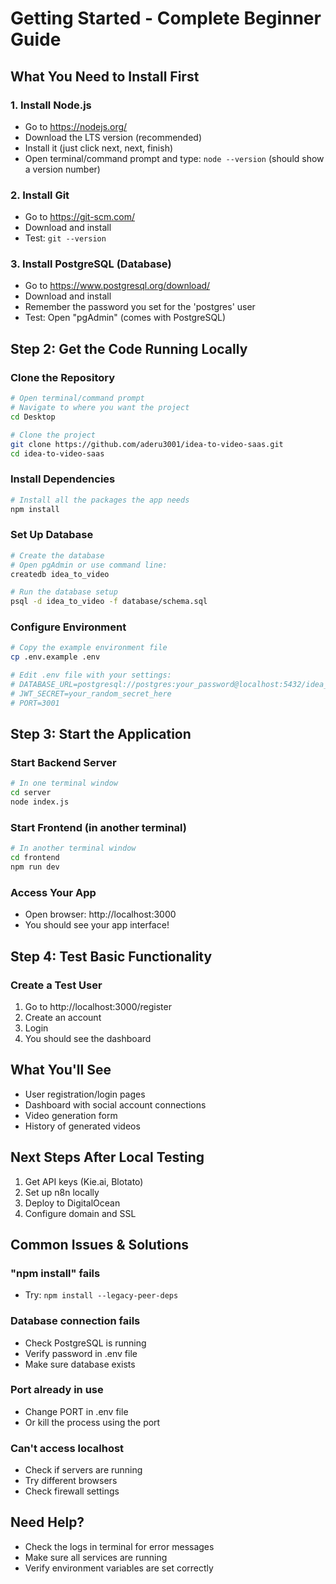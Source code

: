# Getting Started - Complete Beginner Guide

## What You Need to Install First

### 1. Install Node.js
- Go to https://nodejs.org/
- Download the LTS version (recommended)
- Install it (just click next, next, finish)
- Open terminal/command prompt and type: `node --version` (should show a version number)

### 2. Install Git
- Go to https://git-scm.com/
- Download and install
- Test: `git --version`

### 3. Install PostgreSQL (Database)
- Go to https://www.postgresql.org/download/
- Download and install
- Remember the password you set for the 'postgres' user
- Test: Open "pgAdmin" (comes with PostgreSQL)

## Step 2: Get the Code Running Locally

### Clone the Repository
```bash
# Open terminal/command prompt
# Navigate to where you want the project
cd Desktop

# Clone the project
git clone https://github.com/aderu3001/idea-to-video-saas.git
cd idea-to-video-saas
```

### Install Dependencies
```bash
# Install all the packages the app needs
npm install
```

### Set Up Database
```bash
# Create the database
# Open pgAdmin or use command line:
createdb idea_to_video

# Run the database setup
psql -d idea_to_video -f database/schema.sql
```

### Configure Environment
```bash
# Copy the example environment file
cp .env.example .env

# Edit .env file with your settings:
# DATABASE_URL=postgresql://postgres:your_password@localhost:5432/idea_to_video
# JWT_SECRET=your_random_secret_here
# PORT=3001
```

## Step 3: Start the Application

### Start Backend Server
```bash
# In one terminal window
cd server
node index.js
```

### Start Frontend (in another terminal)
```bash
# In another terminal window
cd frontend
npm run dev
```

### Access Your App
- Open browser: http://localhost:3000
- You should see your app interface!

## Step 4: Test Basic Functionality

### Create a Test User
1. Go to http://localhost:3000/register
2. Create an account
3. Login
4. You should see the dashboard

## What You'll See
- User registration/login pages
- Dashboard with social account connections
- Video generation form
- History of generated videos

## Next Steps After Local Testing
1. Get API keys (Kie.ai, Blotato)
2. Set up n8n locally
3. Deploy to DigitalOcean
4. Configure domain and SSL

## Common Issues & Solutions

### "npm install" fails
- Try: `npm install --legacy-peer-deps`

### Database connection fails
- Check PostgreSQL is running
- Verify password in .env file
- Make sure database exists

### Port already in use
- Change PORT in .env file
- Or kill the process using the port

### Can't access localhost
- Check if servers are running
- Try different browsers
- Check firewall settings

## Need Help?
- Check the logs in terminal for error messages
- Make sure all services are running
- Verify environment variables are set correctly